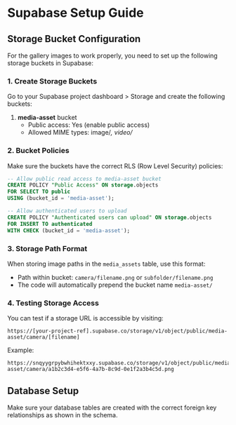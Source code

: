 # Supabase Setup Guide

## Storage Bucket Configuration

For the gallery images to work properly, you need to set up the following storage buckets in Supabase:

### 1. Create Storage Buckets

Go to your Supabase project dashboard > Storage and create the following buckets:

1. **media-asset** bucket
   - Public access: Yes (enable public access)
   - Allowed MIME types: image/*, video/*

### 2. Bucket Policies

Make sure the buckets have the correct RLS (Row Level Security) policies:

```sql
-- Allow public read access to media-asset bucket
CREATE POLICY "Public Access" ON storage.objects
FOR SELECT TO public
USING (bucket_id = 'media-asset');

-- Allow authenticated users to upload
CREATE POLICY "Authenticated users can upload" ON storage.objects
FOR INSERT TO authenticated
WITH CHECK (bucket_id = 'media-asset');
```

### 3. Storage Path Format

When storing image paths in the `media_assets` table, use this format:
- Path within bucket: `camera/filename.png` or `subfolder/filename.png`
- The code will automatically prepend the bucket name `media-asset/`

### 4. Testing Storage Access

You can test if a storage URL is accessible by visiting:
```
https://[your-project-ref].supabase.co/storage/v1/object/public/media-asset/camera/[filename]
```

Example:
```
https://snqyygrpybwhihektxxy.supabase.co/storage/v1/object/public/media-asset/camera/a1b2c3d4-e5f6-4a7b-8c9d-0e1f2a3b4c5d.png
```

## Database Setup

Make sure your database tables are created with the correct foreign key relationships as shown in the schema.